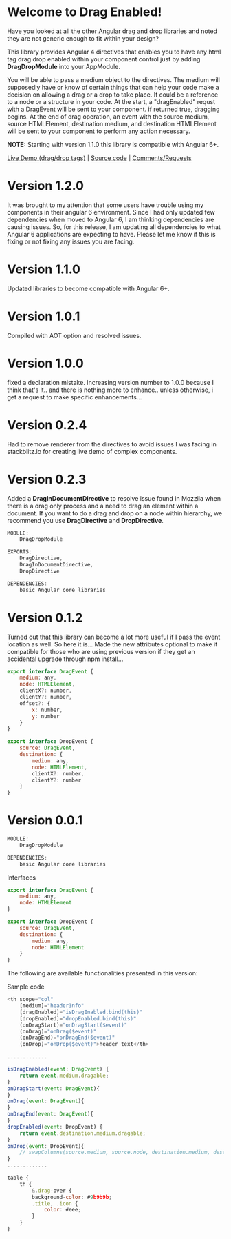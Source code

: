 
# Welcome to Drag Enabled!
Have you looked at all the other Angular drag and drop libraries and noted they are not generic enough to fit within your design?

This library provides Angular 4 directives that enables you to have any html tag drag drop enabled within your component control just by adding **DragDropModule** into your AppModule.

You will be able to pass a medium object to the directives. The medium will supposedly have or know of certain things that can help your code make a decision on allowing a drag or a drop to take place. It could be a reference to a node or a structure in your code. At the start, a "dragEnabled" requst with a DragEvent will be sent to your component. if returned true, dragging begins. At the end of drag operation, an event with the source medium, source HTMLElement, destination medium, and destination HTMLElement will be sent to your component to perform any action necessary.

**NOTE:** Starting with version 1.1.0 this library is compatible with Angular 6+.


[Live Demo (drag/drop tags)](https://tagbox.stackblitz.io) | [Source code](https://github.com/msalehisedeh/drag-enabled/tree/master/src/app) | [Comments/Requests](https://github.com/msalehisedeh/drag-enabled/issues)


# Version 1.2.0
It was brought to my attention that some users have trouble using my components in their angular 6 environment. Since I had only updated few dependencies when moved to Angular 6, I am thinking dependencies are causing issues. So, for this release, I am updating all dependencies to what Angular 6 applications are expecting to have. Please let me know if this is fixing or not fixing any issues you are facing.

# Version 1.1.0
Updated libraries to become compatible with Angular 6+. 

# Version 1.0.1
Compiled with AOT option and resolved issues. 

# Version 1.0.0
fixed a declaration mistake. Increasing version number to 1.0.0 because I think that's it.. and there is nothing more to enhance.. unless otherwise, i get a request to make specific enhancements... 

# Version 0.2.4
Had to remove renderer from the directives to avoid issues I was facing in stackblitz.io for creating live demo of complex components. 

# Version 0.2.3

Added a **DragInDocumentDirective** to resolve issue found in Mozzila when there is a drag only process and a need to drag an element within a document. If you want to do a drag and drop on a node within hierarchy, we recommend you use **DragDirective** and **DropDirective**.

```javascript
MODULE:
	DragDropModule

EXPORTS:
	DragDirective,
	DragInDocumentDirective,
	DropDirective

DEPENDENCIES:
	basic Angular core libraries
```

# Version 0.1.2
Turned out that this library can become a lot more useful if I pass the event location as well. So here it is... Made the new attributes optional to make it compatible for those who are using previous version if they get an accidental upgrade through npm install...

```javascript
export interface DragEvent {
	medium: any,
	node: HTMLElement,
	clientX?: number,
	clientY?: number,
	offset?: {
		x: number,
		y: number
	}
}

export interface DropEvent {
	source: DragEvent,
	destination: {
		medium: any,
		node: HTMLElement,
		clientX?: number,
		clientY?: number
	}
}
```

# Version 0.0.1

```javascript
MODULE:
	DragDropModule

DEPENDENCIES:
	basic Angular core libraries
```

Interfaces

```javascript
export interface DragEvent {
	medium: any,
	node: HTMLElement
}

export interface DropEvent {
	source: DragEvent,
	destination: {
		medium: any,
		node: HTMLElement
	}
}
```

The following are available functionalities presented in this version:

Sample code

```javascript
<th scope="col"
	[medium]="headerInfo"
	[dragEnabled]="isDragEnabled.bind(this)"
	[dropEnabled]="dropEnabled.bind(this)"
	(onDragStart)="onDragStart($event)"
	(onDrag)="onDrag($event)"
	(onDragEnd)="onDragEnd($event)"
	(onDrop)="onDrop($event)">header text</th>

.............

isDragEnabled(event: DragEvent) {
	return event.medium.dragable;
}
onDragStart(event: DragEvent){
}
onDrag(event: DragEvent){
}
onDragEnd(event: DragEvent){
}
dropEnabled(event: DropEvent) {
	return event.destination.medium.dragable;
}
onDrop(event: DropEvent){
	// swapColumns(source.medium, source.node, destination.medium, destination.node);
}
.............

table {
	th {
		&.drag-over {
		background-color: #9b9b9b;
		.title, .icon {
			color: #eee;
		}
	}
}
```

